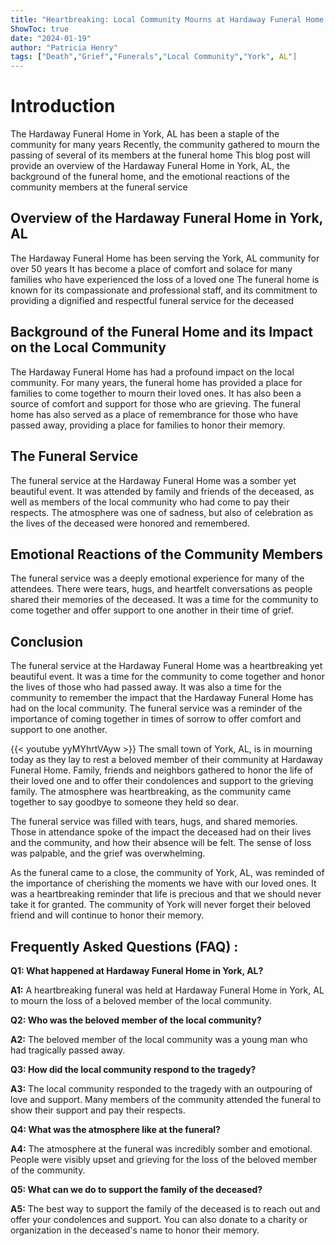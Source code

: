 ```yaml
---
title: "Heartbreaking: Local Community Mourns at Hardaway Funeral Home in York, AL"
ShowToc: true 
date: "2024-01-19"
author: "Patricia Henry" 
tags: ["Death","Grief","Funerals","Local Community","York", AL"]
---
```

# Introduction 
The Hardaway Funeral Home in York, AL has been a staple of the community for many years Recently, the community gathered to mourn the passing of several of its members at the funeral home This blog post will provide an overview of the Hardaway Funeral Home in York, AL, the background of the funeral home, and the emotional reactions of the community members at the funeral service

## Overview of the Hardaway Funeral Home in York, AL
The Hardaway Funeral Home has been serving the York, AL community for over 50 years It has become a place of comfort and solace for many families who have experienced the loss of a loved one The funeral home is known for its compassionate and professional staff, and its commitment to providing a dignified and respectful funeral service for the deceased

## Background of the Funeral Home and its Impact on the Local Community
The Hardaway Funeral Home has had a profound impact on the local community. For many years, the funeral home has provided a place for families to come together to mourn their loved ones. It has also been a source of comfort and support for those who are grieving. The funeral home has also served as a place of remembrance for those who have passed away, providing a place for families to honor their memory.

## The Funeral Service
The funeral service at the Hardaway Funeral Home was a somber yet beautiful event. It was attended by family and friends of the deceased, as well as members of the local community who had come to pay their respects. The atmosphere was one of sadness, but also of celebration as the lives of the deceased were honored and remembered.

## Emotional Reactions of the Community Members
The funeral service was a deeply emotional experience for many of the attendees. There were tears, hugs, and heartfelt conversations as people shared their memories of the deceased. It was a time for the community to come together and offer support to one another in their time of grief.

## Conclusion
The funeral service at the Hardaway Funeral Home was a heartbreaking yet beautiful event. It was a time for the community to come together and honor the lives of those who had passed away. It was also a time for the community to remember the impact that the Hardaway Funeral Home has had on the local community. The funeral service was a reminder of the importance of coming together in times of sorrow to offer comfort and support to one another.

{{< youtube yyMYhrtVAyw >}} 
The small town of York, AL, is in mourning today as they lay to rest a beloved member of their community at Hardaway Funeral Home. Family, friends and neighbors gathered to honor the life of their loved one and to offer their condolences and support to the grieving family. The atmosphere was heartbreaking, as the community came together to say goodbye to someone they held so dear.

The funeral service was filled with tears, hugs, and shared memories. Those in attendance spoke of the impact the deceased had on their lives and the community, and how their absence will be felt. The sense of loss was palpable, and the grief was overwhelming.

As the funeral came to a close, the community of York, AL, was reminded of the importance of cherishing the moments we have with our loved ones. It was a heartbreaking reminder that life is precious and that we should never take it for granted. The community of York will never forget their beloved friend and will continue to honor their memory.

## Frequently Asked Questions (FAQ) :
**Q1: What happened at Hardaway Funeral Home in York, AL?**

**A1:** A heartbreaking funeral was held at Hardaway Funeral Home in York, AL to mourn the loss of a beloved member of the local community.

**Q2: Who was the beloved member of the local community?**

**A2:** The beloved member of the local community was a young man who had tragically passed away.

**Q3: How did the local community respond to the tragedy?**

**A3:** The local community responded to the tragedy with an outpouring of love and support. Many members of the community attended the funeral to show their support and pay their respects.

**Q4: What was the atmosphere like at the funeral?**

**A4:** The atmosphere at the funeral was incredibly somber and emotional. People were visibly upset and grieving for the loss of the beloved member of the community.

**Q5: What can we do to support the family of the deceased?**

**A5:** The best way to support the family of the deceased is to reach out and offer your condolences and support. You can also donate to a charity or organization in the deceased's name to honor their memory.



